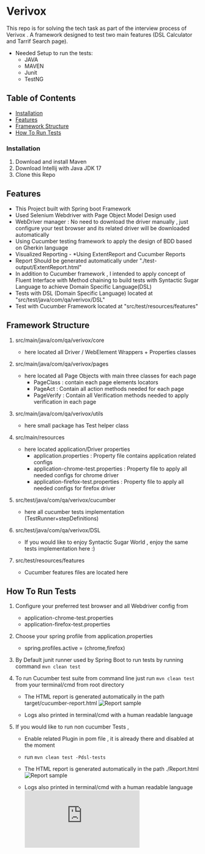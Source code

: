 # Verivox
This repo is for solving the tech task as part of the interview process of Verivox . A framework designed to test two main features (DSL Calculator and Tarrif Search page).

* Needed Setup to run the tests:
    * JAVA
    * MAVEN
    * Junit
    * TestNG

## Table of Contents

- [Installation](#installation)
- [Features](#Features)
- [Framework Structure](#FrameworkStructure)
- [How To Run Tests](#HowToRunTests)

### Installation

1. Download and install Maven
2. Download Intellij with Java JDK 17
3. Clone this Repo

## Features

* This Project built with Spring boot Framework
* Used Selenium Webdriver with Page Object Model Design used 
* WebDriver manager : No need to download the driver manually , just configure your test browser and its related driver will be downloaded automatically
* Using Cucumber testing framework to apply the design of BDD based on Gherkin language
* Visualized Reporting - *Using ExtentReport and Cucumber Reports
* Report Should be generated automatically under "./test-output/ExtentReport.html"
* In addition to Cucumber framework , I intended to apply concept of Fluent Interface with Method chaining to build tests with Syntactic Sugar Language to achieve Domain Specific Language(DSL)
* Tests with DSL (Domain Specific Language) located at "src/test/java/com/qa/verivox/DSL"
* Test with Cucumber Framework located at "src/test/resources/features"

## Framework Structure
1. src/main/java/com/qa/verivox/core
   * here located all Driver / WebElement Wrappers + Properties classes

2. src/main/java/com/qa/verivox/pages
   * here located all Page Objects with main three classes for each page
     *  PageClass : contain each page elements locators
     *  PageAct : Contain all action methods needed for each page
     *  PageVerify : Contain all Verification methods needed to apply verification in each page
3. src/main/java/com/qa/verivox/utils
   * here small package has Test helper class

4. src/main/resources
   * here located application/Driver properties 
     *  application.properties : Property file contains application related configs 
     *  application-chrome-test.properties : Property file to apply all needed configs for chrome driver
     *  application-firefox-test.properties : Property file to apply all needed configs for firefox driver

5. src/test/java/com/qa/verivox/cucumber
   * here all cucumber tests implementation (TestRunner+stepDefinitions)

6. src/test/java/com/qa/verivox/DSL
   * If you would like to enjoy Syntactic Sugar World , enjoy the same tests implementation here :) 

7. src/test/resources/features
   * Cucumber features files are located here


## How To Run Tests

1. Configure your preferred test browser and all Webdriver config from 
   * application-chrome-test.properties
   * application-firefox-test.properties

2. Choose your spring profile from application.properties 
   * spring.profiles.active = (chrome,firefox)  

3. By Default junit runner used by Spring Boot to run tests by running command ``` mvn clean test ```

4. To run Cucumber test suite from command line just run ``` mvn clean test ``` from your terminal/cmd from root directory
   * The HTML report is generated automatically in the path target/cucumber-report.html
     ![Report sample](https://github.com/Waleedmohammed/QAChallenge_Verivox/blob/master/CucumberReport.png)
   
   * Logs also printed in terminal/cmd with a human readable language

4. If you would like to run non cucumber Tests , 
   * Enable related Plugin in pom file , it is already there and disabled at the moment
   * run ``` mvn clean test -Pdsl-tests ```
   * The HTML report is generated automatically in the path ./Report.html
     ![Report sample](https://github.com/Waleedmohammed/QAChallenge_Verivox/blob/master/ExtentReport.png)
   
   * Logs also printed in terminal/cmd with a human readable language
   ![Log sample](https://github.com/Waleedmohammed/QAChallenge_Verivox/blob/master/command.log)



